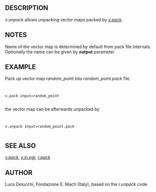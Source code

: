 
## DESCRIPTION

*v.unpack* allows unpacking vector maps packed by *[v.pack](v.pack.html)*.

## NOTES

Name of the vector map is determined by default from pack file
internals. Optionally the name can be given by **output** parameter.

## EXAMPLE

Pack up vector map *random\_point* into *random\_point.pack* file.

```


v.pack input=random_point


```

the vector map can be afterwards unpacked by

```


v.unpack input=random_point.pack


```

## SEE ALSO

*[v.pack](v.pack.html),
[v.in.ogr](v.in.ogr.html),
[r.pack](r.pack.html)*

## AUTHOR

Luca Delucchi, Fondazione E. Mach (Italy), based on the *r.unpack* code

